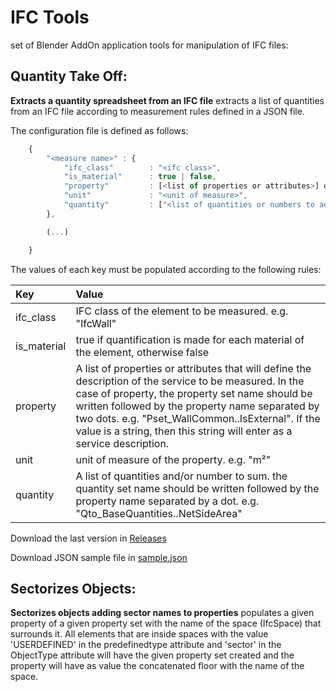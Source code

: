 # IFC Tools

set of Blender AddOn application tools for manipulation of IFC files:

## Quantity Take Off:
    
**Extracts a quantity spreadsheet from an IFC file**
extracts a list of quantities from an IFC file according to measurement rules defined in a JSON file.

The configuration file is defined as follows:
~~~~javascript
    {
        "<measure name>" : {
            "ifc_class"        : "<ifc class>",
            "is_material"      : true | false,
            "property"         : [<list of properties or attributes>] or "<description>",
            "unit"             : "<unit of measure>",
            "quantity"         : ["<list of quantities or numbers to add>"]
        },

        (...)    

    }
~~~~


The values of each key must be populated according to the following rules:

Key   | Value
:----- | :------
ifc_class | IFC class of the element to be measured. e.g. "IfcWall"
is_material | true if quantification is made for each material of the element, otherwise false
property | A list of properties or attributes that will define the description of the service to be measured. In the case of property, the property set name should be written followed by the property name separated by two dots. e.g. "Pset_WallCommon..IsExternal". If the value is a string, then this string will enter as a service description.
unit | unit of measure of the property. e.g. "m²"
quantity | A list of quantities and/or number to sum. the quantity set name should be written followed by the property name separated by a dot. e.g. "Qto_BaseQuantities..NetSideArea"

Download the last version in [Releases](https://github.com/c4rlosdias/IFC-Tools/releases)

Download JSON sample file in [sample.json](https://github.com/c4rlosdias/IFC-Tools/blob/main/settings.json)

## Sectorizes Objects:
    
**Sectorizes objects adding sector names to properties**
populates a given property of a given property set with the name of the space (IfcSpace) that surrounds it. All elements that are inside spaces with the value 'USERDEFINED' in the predefinedtype attribute and 'sector' in the ObjectType attribute will have the given property set created and the property will have as value the concatenated floor with the name of the space.
